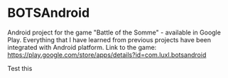BOTSAndroid
===========

Android project for the game "Battle of the Somme" - available in Google Play. Everything that I have learned from previous projects have been integrated with Android platform. Link to the game: https://play.google.com/store/apps/details?id=com.luxl.botsandroid

Test this
